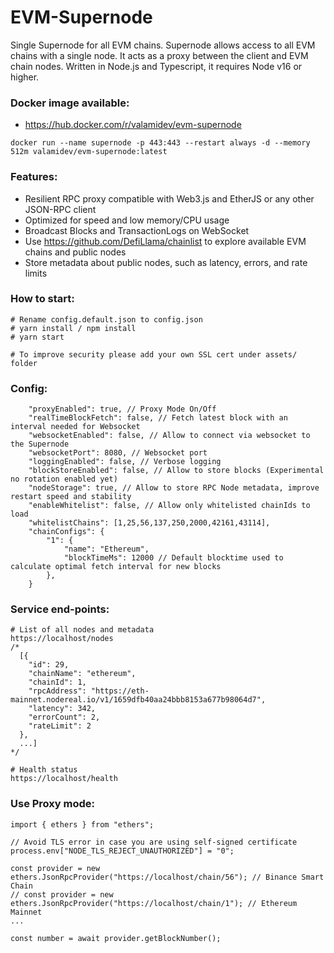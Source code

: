 # EVM-Supernode

Single Supernode for all EVM chains. Supernode allows access to all EVM chains with a single node. It acts as a proxy between the client and EVM chain nodes. Written in Node.js and Typescript, it requires Node v16 or higher.

### Docker image available:

- https://hub.docker.com/r/valamidev/evm-supernode

```
docker run --name supernode -p 443:443 --restart always -d --memory 512m valamidev/evm-supernode:latest
```

### Features:

- Resilient RPC proxy compatible with Web3.js and EtherJS or any other JSON-RPC client
- Optimized for speed and low memory/CPU usage
- Broadcast Blocks and TransactionLogs on WebSocket
- Use https://github.com/DefiLlama/chainlist to explore available EVM chains and public nodes
- Store metadata about public nodes, such as latency, errors, and rate limits

### How to start:

```
# Rename config.default.json to config.json
# yarn install / npm install
# yarn start

# To improve security please add your own SSL cert under assets/ folder

```

### Config:

```
    "proxyEnabled": true, // Proxy Mode On/Off
    "realTimeBlockFetch": false, // Fetch latest block with an interval needed for Websocket
    "websocketEnabled": false, // Allow to connect via websocket to the Supernode
    "websocketPort": 8080, // Websocket port
    "loggingEnabled": false, // Verbose logging
    "blockStoreEnabled": false, // Allow to store blocks (Experimental no rotation enabled yet)
    "nodeStorage": true, // Allow to store RPC Node metadata, improve restart speed and stability
    "enableWhitelist": false, // Allow only whitelisted chainIds to load
    "whitelistChains": [1,25,56,137,250,2000,42161,43114],
    "chainConfigs": {
        "1": {
            "name": "Ethereum",
            "blockTimeMs": 12000 // Default blocktime used to calculate optimal fetch interval for new blocks
        },
    }
```

### Service end-points:

```
# List of all nodes and metadata
https://localhost/nodes
/*
  [{
    "id": 29,
    "chainName": "ethereum",
    "chainId": 1,
    "rpcAddress": "https://eth-mainnet.nodereal.io/v1/1659dfb40aa24bbb8153a677b98064d7",
    "latency": 342,
    "errorCount": 2,
    "rateLimit": 2
  },
  ...]
*/

# Health status
https://localhost/health

```

### Use Proxy mode:

```
import { ethers } from "ethers";

// Avoid TLS error in case you are using self-signed certificate
process.env["NODE_TLS_REJECT_UNAUTHORIZED"] = "0";

const provider = new ethers.JsonRpcProvider("https://localhost/chain/56"); // Binance Smart Chain
// const provider = new ethers.JsonRpcProvider("https://localhost/chain/1"); // Ethereum Mainnet
...

const number = await provider.getBlockNumber();

```
